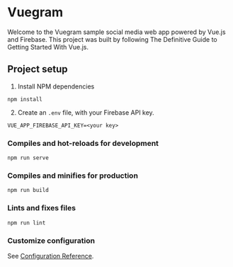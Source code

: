 # Vuegram

Welcome to the Vuegram sample social media web app powered by Vue.js and Firebase. This project was built by following The Definitive Guide to Getting Started With Vue.js.

## Project setup

1. Install NPM dependencies
```
npm install
```

2. Create an `.env` file, with your Firebase API key. 
```
VUE_APP_FIREBASE_API_KEY=<your key>
```


### Compiles and hot-reloads for development
```
npm run serve
```

### Compiles and minifies for production
```
npm run build
```

### Lints and fixes files
```
npm run lint
```

### Customize configuration
See [Configuration Reference](https://cli.vuejs.org/config/).
